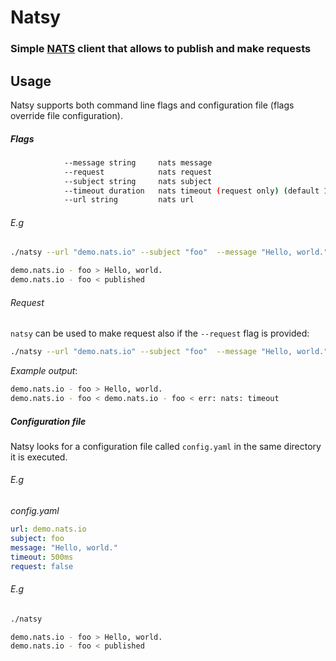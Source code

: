 # Natsy
### Simple [NATS](https://nats.io/) client that allows to publish and make requests

## Usage
Natsy supports both command line flags and configuration file (flags override file configuration).

##### Flags
```bash
            --message string     nats message
            --request            nats request
            --subject string     nats subject
            --timeout duration   nats timeout (request only) (default 1s)
            --url string         nats url
```

###### E.g
 ```bash
 ./natsy --url "demo.nats.io" --subject "foo"  --message "Hello, world." --timeout 500ms
 ```
 ```bash
 demo.nats.io - foo > Hello, world.
 demo.nats.io - foo < published
 ```
  
 ###### _Request_
 `natsy` can be used to make request also if the `--request` flag is provided:
 ```bash
 ./natsy --url "demo.nats.io" --subject "foo"  --message "Hello, world." --request
 ```
 _Example output_:
 ```bash
 demo.nats.io - foo > Hello, world.
 demo.nats.io - foo < demo.nats.io - foo < err: nats: timeout
 ```


##### Configuration file
Natsy looks for a configuration file called `config.yaml` in the same directory it is executed.

###### E.g
_config.yaml_
```yaml
url: demo.nats.io
subject: foo
message: "Hello, world."
timeout: 500ms
request: false
```

###### E.g
 ```bash
 ./natsy
 ```
 ```bash
 demo.nats.io - foo > Hello, world.
 demo.nats.io - foo < published
 ```